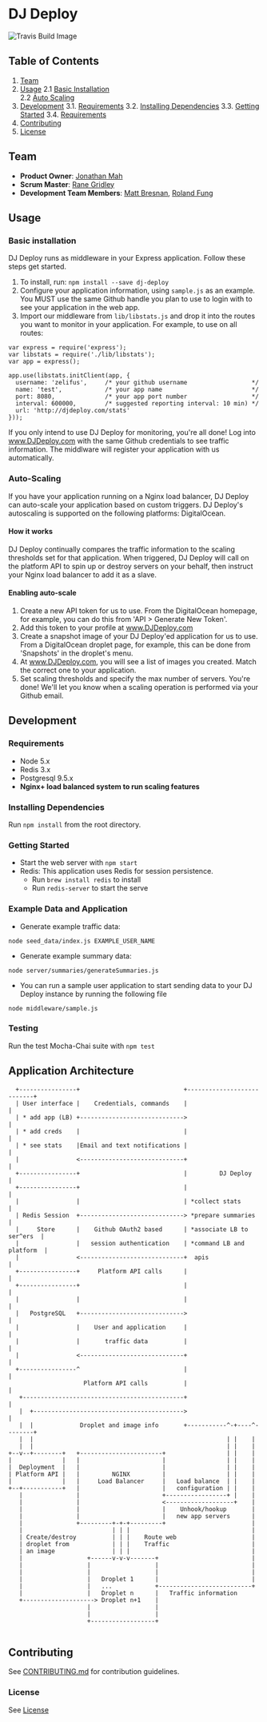 # DJ Deploy
![Travis Build Image](https://travis-ci.org/supportivesantas/project-ipsum.svg?branch=master)

## Table of Contents
1. [Team](#team)
2. [Usage](#usage)
  2.1 [Basic Installation](#basic-intallation)  
  2.2 [Auto Scaling](#auto-scaling) 
3. [Development](#development)
  3.1. [Requirements](#requirements)
  3.2. [Installing Dependencies](#installing-dependencies)
  3.3. [Getting Started](#getting-started) 
  3.4. [Requirements](#requirements)
4. [Contributing](#contributing)
5. [License](https://github.com/supportivesantas/project-ipsum/blob/master/LICENSE.md)

## Team
  - __Product Owner__: [Jonathan Mah](https://github.com/zelifus)
  - __Scrum Master__: [Rane Gridley](https://github.com/ranebo)
  - __Development Team Members__: [Matt Bresnan](https://github.com/mbresnan1701), [Roland Fung](https://github.com/rolandfung)


## Usage

### Basic installation
DJ Deploy runs as middleware in your Express application. Follow these steps get started.

1. To install, run: `npm install --save dj-deploy`
2. Configure your application information, using `sample.js` as an example. You MUST use the same Github handle you plan to use to login with to see your application in the web app.
3. Import our middleware from `lib/libstats.js` and drop it into the routes you want to monitor in your application. For example, to use on all routes:

```
var express = require('express');
var libstats = require('./lib/libstats');
var app = express();

app.use(libstats.initClient(app, {
  username: 'zelifus',     /* your github username                  */
  name: 'test',            /* your app name                         */
  port: 8080,              /* your app port number                  */
  interval: 600000,        /* suggested reporting interval: 10 min) */
  url: 'http://djdeploy.com/stats'
}));
```

If you only intend to use DJ Deploy for monitoring, you're all done! Log into www.DJDeploy.com with the same Github credentials to see traffic information. The middlware will register your application with us automatically.

### Auto-Scaling
If you have your application running on a Nginx load balancer, DJ Deploy can auto-scale your application based on custom triggers. DJ Deploy's autoscaling is supported on the following platforms: DigitalOcean.

#### How it works
DJ Deploy continually compares the traffic information to the scaling thresholds set for that application. When triggered, DJ Deploy will call on the platform API to spin up or destroy servers on your behalf, then instruct your Nginx load balancer to add it as a slave.

#### Enabling auto-scale
1. Create a new API token for us to use. From the DigitalOcean homepage, for example, you can do this from 'API > Generate New Token'.
3. Add this token to your profile at www.DJDeploy.com
2. Create a snapshot image of your DJ Deploy'ed application for us to use. From a DigitalOcean droplet page, for example, this can be done from 'Snapshots' in the droplet's menu.
4. At www.DJDeploy.com, you will see a list of images you created. Match the correct one to your application.
5. Set scaling thresholds and specify the max number of servers. You're done! We'll let you know when a scaling operation is performed via your Github email.




## Development

### Requirements
- Node 5.x
- Redis 3.x
- Postgresql 9.5.x
- **Nginx+ load balanced system to run scaling features**

### Installing Dependencies
Run `npm install` from the root directory.

### Getting Started
- Start the web server with `npm start`
- Redis: This application uses Redis for session persistence. 
    - Run `brew install redis` to install
    - Run `redis-server` to start the serve
  
### Example Data and Application
- Generate example traffic data:
```
node seed_data/index.js EXAMPLE_USER_NAME
```
- Generate example summary data:
```
node server/summaries/generateSummaries.js
```
- You can run a sample user application to start sending data to your DJ Deploy instance by running the following file
``` 
node middleware/sample.js
```

### Testing
Run the test Mocha-Chai suite with `npm test`





## Application Architecture ##

```
  +----------------+                             +---------------------------+
  | User interface |    Credentials, commands    |                           |
  | * add app (LB) +----------------------------->                           |
  | * add creds    |                             |                           |
  | * see stats    |Email and text notifications |                           |
  |                <-----------------------------+                           |
  +----------------+                             |         DJ Deploy         |
  +----------------+                             |                           |
  |                |                             | *collect stats            |
  | Redis Session  +-----------------------------> *prepare summaries        |
  |     Store      |    Github OAuth2 based      | *associate LB to ser^ers  |
  |                |   session authentication    | *command LB and platform  |
  |                <-----------------------------+  apis                     |
  +----------------+     Platform API calls      |                           |
  +----------------+                             |                           |
  |                |                             |                           |
  |   PostgreSQL   +----------------------------->                           |
  |                |    User and application     |                           |
  |                |       traffic data          |                           |
  |                <-----------------------------+                           |
  +----------------^                             |                           |
                     Platform API calls          |                           |
   +---------------------------------------------+                           |
   |  +------------------------------------------>                           |
   |  |             Droplet and image info       +-----------^-+----^--------+
   |  |                                                      | |    |
   |  |                                                      | |    |
+--v--+--------+   +-----------------------+                 | |    |
|              |   |                       |                 | |    |
|  Deployment  |   |                       |                 | |    |
| Platform API |   |         NGINX         |                 | |    |
|              |   |     Load Balancer     |   Load balance  | |    |
+--+-----------+   |                       |   configuration | |    |
   |               |                       +-----------------+ |    |
   |               |                       <-------------------+    |
   |               |                       |    Unhook/hookup       |
   |               |                       |   new app servers      |
   |               +---------+-+-+---------+                        |
   |                         | | |                                  |
   | Create/destroy          | | |    Route web                     |
   | droplet from            | | |    Traffic                       |
   | an image                | | |                                  |
   |                  +------v-v-v-------+                          |
   |                  |                  |                          |
   |                  |                  |                          |
   |                  |   Droplet 1      |                          |
   |                  |   ...            +--------------------------+
   |                  |   Droplet n      |   Traffic information
   +--------------------> Droplet n+1    |
                      |                  |
                      |                  |
                      +------------------+


```



## Contributing

See [CONTRIBUTING.md](CONTRIBUTING.md) for contribution guidelines.

### License
See [License](https://github.com/supportivesantas/project-ipsum/blob/master/LICENSE)



